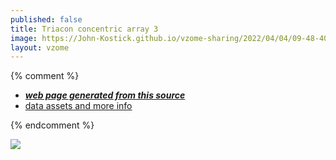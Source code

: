 ```yaml
---
published: false
title: Triacon concentric array 3
image: https://John-Kostick.github.io/vzome-sharing/2022/04/04/09-48-40-Triacon-concentric-array-3/Triacon-concentric-array-3.png
layout: vzome
---
```


{% comment %}
 - [***web page generated from this source***][post]
 - [data assets and more info][github]

[post]: <https://John-Kostick.github.io/vzome-sharing/2022/04/04/Triacon-concentric-array-3-09-48-40.html>
[github]: <https://github.com/John-Kostick/vzome-sharing/tree/main/2022/04/04/09-48-40-Triacon-concentric-array-3/>
{% endcomment %}

<vzome-viewer style="width: 100%; height: 65vh;"
       src="https://John-Kostick.github.io/vzome-sharing/2022/04/04/09-48-40-Triacon-concentric-array-3/Triacon-concentric-array-3.vZome" >
  <img src="https://John-Kostick.github.io/vzome-sharing/2022/04/04/09-48-40-Triacon-concentric-array-3/Triacon-concentric-array-3.png" />
</vzome-viewer>
